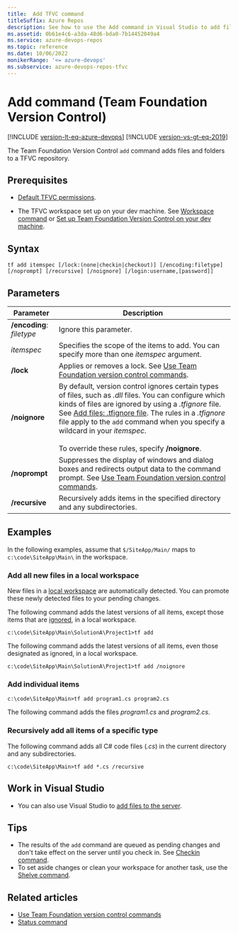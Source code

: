 ```yaml
---
title:  Add TFVC command 
titleSuffix: Azure Repos
description: See how to use the Add command in Visual Studio to add files to a TFVC repository.
ms.assetid: 0b61e4c6-a3da-48d6-bda0-7b14452049a4
ms.service: azure-devops-repos
ms.topic: reference
ms.date: 10/06/2022
monikerRange: '<= azure-devops'
ms.subservice: azure-devops-repos-tfvc
---
```



# Add command (Team Foundation Version Control)

[!INCLUDE [version-lt-eq-azure-devops](../../includes/version-lt-eq-azure-devops.md)]
[!INCLUDE [version-vs-gt-eq-2019](../../includes/version-vs-gt-eq-2019.md)]

The Team Foundation Version Control `add` command adds files and folders to a TFVC repository.

## Prerequisites

- [Default TFVC permissions](../../organizations/security/default-tfvc-permissions.md).

- The TFVC workspace set up on your dev machine. See [Workspace command](workspace-command.md) or [Set up Team Foundation Version Control on your dev machine](set-up-team-foundation-version-control-your-dev-machine.md).

## Syntax

```
tf add itemspec [/lock:(none|checkin|checkout)] [/encoding:filetype] 
[/noprompt] [/recursive] [/noignore] [/login:username,[password]] 
```

## Parameters

|           **Parameter**            | **Description**|
|------------------------------------|----------------------------------------------------------------------------------------------------------------------------------------------------------------------------------------------------------------------------------------------------------------------------------------------------------------------------------------------------------------------------------------------------------------------------------------------------|
|     **/encoding**: *filetype*      |Ignore this parameter.|
|             *itemspec*             |Specifies the scope of the items to add. You can specify more than one *itemspec* argument. |
|             **/lock**              |   Applies or removes a lock. See [Use Team Foundation version control commands](use-team-foundation-version-control-commands.md). | |
|           **/noignore**            | By default, version control ignores certain types of files, such as *.dll* files. You can configure which kinds of files are ignored by using a *.tfignore* file. See [Add files: .tfignore file](add-files-server.md#tfignore). The rules in a *.tfignore* file apply to the `add` command when you specify a wildcard in your *itemspec*.<br><br>To override these rules, specify **/noignore**.|
|           **/noprompt**            |     Suppresses the display of windows and dialog boxes and redirects output data to the command prompt. See [Use Team Foundation version control commands](use-team-foundation-version-control-commands.md).  |
|           **/recursive**           |  Recursively adds items in the specified directory and any subdirectories.|

## Examples

In the following examples, assume that `$/SiteApp/Main/` maps to `c:\code\SiteApp\Main\` in the workspace.

### Add all new files in a local workspace

New files in a [local workspace](decide-between-using-local-server-workspace.md) are automatically detected. You can promote these newly detected files to your pending changes.

The following command adds the latest versions of all items, except those items that are [ignored](add-files-server.md#tfignore), in a local workspace.

```
c:\code\SiteApp\Main\SolutionA\Project1>tf add
```


The following command adds the latest versions of all items, even those designated as ignored, in a local workspace.
```
c:\code\SiteApp\Main\SolutionA\Project1>tf add /noignore
```

### Add individual items

```
c:\code\SiteApp\Main>tf add program1.cs program2.cs
```

The following command adds the files *program1.cs* and *program2.cs*.

### Recursively add all items of a specific type

The following command adds all C# code files (*.cs*) in the current directory and any subdirectories.

```
c:\code\SiteApp\Main>tf add *.cs /recursive
```

## Work in Visual Studio

- You can also use Visual Studio to [add files to the server](add-files-server.md).

## Tips

- The results of the `add` command are queued as pending changes and don't take effect on the server until you check in. See [Checkin command](checkin-command.md).  
- To set aside changes or clean your workspace for another task, use the [Shelve command](shelve-command.md).

## Related articles

- [Use Team Foundation version control commands](use-team-foundation-version-control-commands.md)
- [Status command](status-command.md)